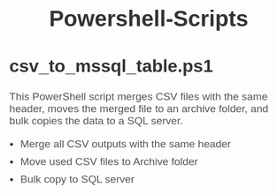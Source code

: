 <!DOCTYPE html>
<html>
<head>
	<title>Powershell-Scripts</title>
	<style>
		body {
			font-family: Arial, sans-serif;
		}
		h1 {
			font-size: 2.5rem;
			text-align: center;
			color: #333;
		}
		h2 {
			font-size: 2rem;
			color: #333;
		}
		p {
			font-size: 1.2rem;
			color: #555;
		}
		ul {
			list-style: none;
			padding: 0;
			margin: 0;
		}
		li {
			font-size: 1.2rem;
			color: #555;
			margin-bottom: 10px;
			margin-left: 20px;
			position: relative;
		}
		li:before {
			content: "\2022";
			color: #333;
			font-weight: bold;
			display: inline-block;
			width: 1em;
			margin-left: -1em;
			position: absolute;
			left: 0;
		}
	</style>
</head>
<body>
	<h1>Powershell-Scripts</h1>
	<h2>csv_to_mssql_table.ps1</h2>
	<p>This PowerShell script merges CSV files with the same header, moves the merged file to an archive folder, and bulk copies the data to a SQL server.</p>
	<ul>
		<li>Merge all CSV outputs with the same header</li>
		<li>Move used CSV files to Archive folder</li>
		<li>Bulk copy to SQL server</li>
	</ul>
</body>
</html>
